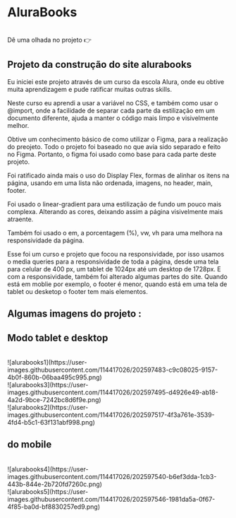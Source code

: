 <h1>AluraBooks </h1> 
<br>
Dê uma olhada no projeto 👉
<br>
<h2>Projeto da construção do site alurabooks </h2>

<p> Eu iniciei este projeto através de um curso da escola Alura, onde eu obtive muita aprendizagem e pude ratificar muitas outras skills.</p>

<p> Neste curso eu aprendi a usar a variável no CSS, e também como usar o @import, onde a facilidade de separar cada parte da estilização em um documento diferente, 
ajuda a manter o código mais limpo e visivelmente melhor.</p>

<p> Obtive um conhecimento básico de como utilizar o Figma, para a realização do preojeto. Todo o projeto foi baseado no que avia sido separado e feito no Figma.
Portanto, o figma foi usado como base para cada parte deste projeto. </p>

<p> Foi ratificado ainda mais o uso do Display Flex, formas de alinhar os itens na página, usando em uma lista não ordenada, imagens, no header, main, footer. </p>

<p> Foi usado o linear-gradient para uma estilização de fundo um pouco mais complexa. Alterando as cores, deixando assim a página visivelmente mais atraente. </p>

<p> Também foi usado o em, a porcentagem (%), vw, vh para uma melhora na responsividade da página.</p>

<p> Esse foi um curso e projeto que focou na responsividade, por isso usamos o media queries para a responsividade de toda a página, 
 desde uma tela para celular de 400 px, um tablet de 1024px até um desktop de 1728px. E com a responsividade, também foi alterado algumas partes do site.
 Quando está em moblie por exemplo, o footer é menor, quando está em uma tela de tablet ou desketop o footer tem mais elementos. </p>
 
 
<h2>Algumas imagens do projeto : </h2>

 <h2>Modo tablet e desktop </h2>
 <br>
  ![alurabooks1](https://user-images.githubusercontent.com/114417026/202597483-c9c08025-9157-4b0f-860b-06baa495c995.png)
 <br>
![alurabooks3](https://user-images.githubusercontent.com/114417026/202597495-d4926e49-ab18-4a2d-9bce-7242bc8d6f9e.png)
<br>
![alurabooks2](https://user-images.githubusercontent.com/114417026/202597517-4f3a761e-3539-4fd4-b5c1-63f131abf998.png)
<br>
 
<h2>do mobile </h2>
<br>
![alurabooks4](https://user-images.githubusercontent.com/114417026/202597540-b6ef3dda-1cb3-443b-844e-2b720fd7260c.png)
<br>
![alurabooks5](https://user-images.githubusercontent.com/114417026/202597546-1981da5a-0f67-4f85-ba0d-bf8830257ed9.png)






